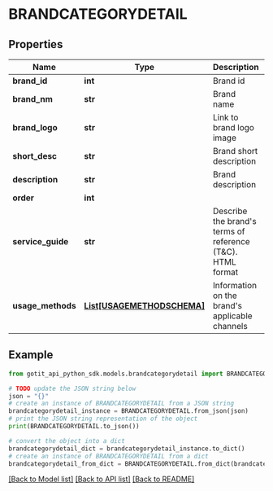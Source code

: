 # BRANDCATEGORYDETAIL


## Properties

Name | Type | Description | Notes
------------ | ------------- | ------------- | -------------
**brand_id** | **int** | Brand id | [optional] 
**brand_nm** | **str** | Brand name | [optional] 
**brand_logo** | **str** | Link to brand logo image | [optional] 
**short_desc** | **str** | Brand short description | [optional] 
**description** | **str** | Brand description | [optional] 
**order** | **int** |  | [optional] 
**service_guide** | **str** | Describe the brand&#39;s terms of reference (T&amp;C). HTML format | [optional] 
**usage_methods** | [**List[USAGEMETHODSCHEMA]**](USAGEMETHODSCHEMA.md) | Information on the brand&#39;s applicable channels | [optional] 

## Example

```python
from gotit_api_python_sdk.models.brandcategorydetail import BRANDCATEGORYDETAIL

# TODO update the JSON string below
json = "{}"
# create an instance of BRANDCATEGORYDETAIL from a JSON string
brandcategorydetail_instance = BRANDCATEGORYDETAIL.from_json(json)
# print the JSON string representation of the object
print(BRANDCATEGORYDETAIL.to_json())

# convert the object into a dict
brandcategorydetail_dict = brandcategorydetail_instance.to_dict()
# create an instance of BRANDCATEGORYDETAIL from a dict
brandcategorydetail_from_dict = BRANDCATEGORYDETAIL.from_dict(brandcategorydetail_dict)
```
[[Back to Model list]](../README.md#documentation-for-models) [[Back to API list]](../README.md#documentation-for-api-endpoints) [[Back to README]](../README.md)



